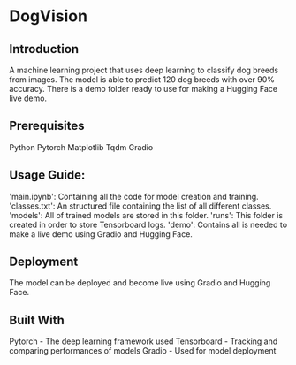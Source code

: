# DogVision

## Introduction
A machine learning project that uses deep learning to classify dog breeds from images.
The model is able to predict 120 dog breeds with over 90% accuracy.
There is a demo folder ready to use for making a Hugging Face live demo.

## Prerequisites
Python
Pytorch
Matplotlib
Tqdm
Gradio

## Usage Guide:
'main.ipynb': Containing all the code for model creation and training.
'classes.txt': An structured file containing the list of all different classes.
'models': All of trained models are stored in this folder.
'runs': This folder is created in order to store Tensorboard logs.
'demo': Contains all is needed to make a live demo using Gradio and Hugging Face.

## Deployment
The model can be deployed and become live using Gradio and Hugging Face.

## Built With
Pytorch - The deep learning framework used
Tensorboard - Tracking and comparing performances of models
Gradio - Used for model deployment

